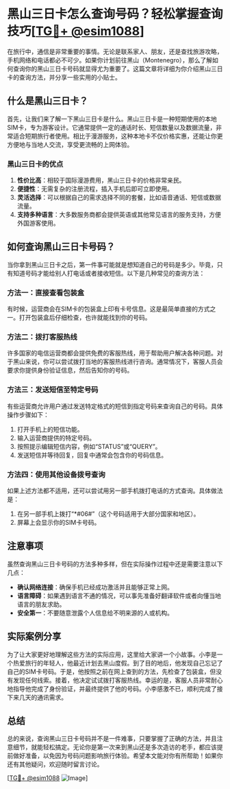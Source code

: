 # 黑山三日卡怎么查询号码？轻松掌握查询技巧[[TG💪+ @esim1088](https://t.me/s/esim1088)]

在旅行中，通信是非常重要的事情。无论是联系家人、朋友，还是查找旅游攻略，手机网络和电话都必不可少。如果你计划前往黑山（Montenegro），那么了解如何查询你的黑山三日卡号码就显得尤为重要了。这篇文章将详细为你介绍黑山三日卡的查询方法，并分享一些实用的小贴士。

## 什么是黑山三日卡？

首先，让我们来了解一下黑山三日卡是什么。黑山三日卡是一种短期使用的本地SIM卡，专为游客设计。它通常提供一定的通话时长、短信数量以及数据流量，非常适合短期旅行者使用。相比于漫游服务，这种本地卡不仅价格实惠，还能让你更方便地与当地人交流，享受更流畅的上网体验。

### 黑山三日卡的优点

1. **性价比高**：相较于国际漫游费用，黑山三日卡的价格非常亲民。
2. **便捷性**：无需复杂的注册流程，插入手机后即可立即使用。
3. **灵活选择**：可以根据自己的需求选择不同的套餐，比如语音通话、短信或数据流量。
4. **支持多种语言**：大多数服务商都会提供英语或其他常见语言的服务支持，方便外国游客使用。

## 如何查询黑山三日卡号码？

当你拿到黑山三日卡之后，第一件事可能就是想知道自己的号码是多少。毕竟，只有知道号码才能给别人打电话或者接收短信。以下是几种常见的查询方法：

### 方法一：直接查看包装盒

有时候，运营商会在SIM卡的包装盒上印有卡号信息。这是最简单直接的方式之一。打开包装盒后仔细检查，也许就能找到你的号码。

### 方法二：拨打客服热线

许多国家的电信运营商都会提供免费的客服热线，用于帮助用户解决各种问题。对于黑山来说，你可以尝试拨打当地的客服热线进行咨询。通常情况下，客服人员会要求你提供身份验证信息，然后告知你的号码。

### 方法三：发送短信至特定号码

有些运营商允许用户通过发送特定格式的短信到指定号码来查询自己的号码。具体操作步骤如下：
1. 打开手机上的短信功能。
2. 输入运营商提供的特定号码。
3. 按照提示编辑短信内容，例如“STATUS”或“QUERY”。
4. 发送短信并等待回复，回复中通常会包含你的号码信息。

### 方法四：使用其他设备拨号查询

如果上述方法都不适用，还可以尝试用另一部手机拨打电话的方式查询。具体做法是：
1. 在另一部手机上拨打“*#06#”（这个号码适用于大部分国家和地区）。
2. 屏幕上会显示你的SIM卡号码。

## 注意事项

虽然查询黑山三日卡号码的方法多种多样，但在实际操作过程中还是需要注意以下几点：

- **确认网络连接**：确保手机已经成功激活并且能够正常上网。
- **语言障碍**：如果遇到语言不通的情况，可以事先准备好翻译软件或者向懂当地语言的朋友求助。
- **安全第一**：不要随意泄露个人信息给不明来源的人或机构。

## 实际案例分享

为了让大家更好地理解这些方法的实际应用，这里给大家讲一个小故事。小李是一个热爱旅行的年轻人，他最近计划去黑山度假。到了目的地后，他发现自己忘记了自己的SIM卡号码。于是，他按照之前在网上查到的方法，先检查了包装盒，但没有发现任何线索。接着，他决定试试拨打客服热线。幸运的是，客服人员非常耐心地指导他完成了身份验证，并最终提供了他的号码。小李感激不已，顺利完成了接下来几天的通讯需求。

## 总结

总的来说，查询黑山三日卡号码并不是一件难事，只要掌握了正确的方法，并且注意细节，就能轻松搞定。无论你是第一次来到黑山还是多次造访的老手，都应该提前做好准备，以免因为号码问题影响旅行体验。希望本文能对你有所帮助！如果你还有其他疑问，欢迎随时留言讨论。

[[TG💪+ @esim1088](https://t.me/s/esim1088) ![Image](https://i.postimg.cc/4NQfJmqS/Snipaste-2025-05-13-00-14-12.png)]